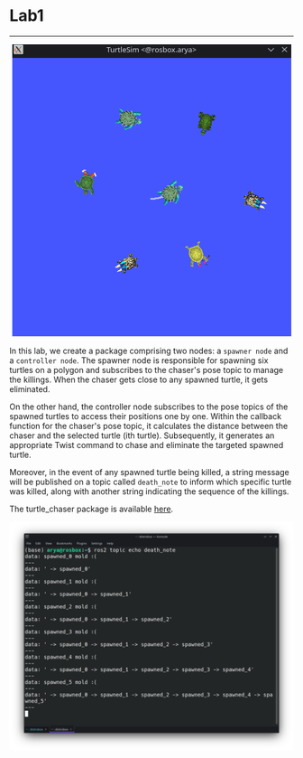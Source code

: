 # Lab1
----
<div style="text-align: center">

![](../../assets/labs/lab1/out.gif)

</div>

In this lab, we create a package comprising two nodes: a `spawner node` and a `controller node`. The spawner node is responsible for spawning six turtles on a polygon and subscribes to the chaser's pose topic to manage the killings. When the chaser gets close to any spawned turtle, it gets eliminated.

On the other hand, the controller node subscribes to the pose topics of the spawned turtles to access their positions one by one. Within the callback function for the chaser's pose topic, it calculates the distance between the chaser and the selected turtle (ith turtle). Subsequently, it generates an appropriate Twist command to chase and eliminate the targeted spawned turtle.

Moreover, in the event of any spawned turtle being killed, a string message will be published on a topic called `death_note` to inform which specific turtle was killed, along with another string indicating the sequence of the killings.

The turtle_chaser package is available [here](turtle_chaser).

![](../../assets/labs/lab1/topic.png)